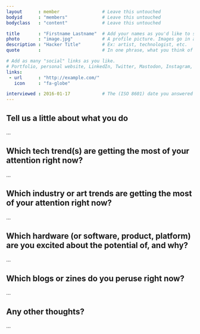 ```yaml
---
layout      : member                # Leave this untouched
bodyid      : "members"             # Leave this untouched
bodyclass   : "content"             # Leave this untouched

title       : "Firstname Lastname"  # Add your names as you'd like to see them written
photo       : "image.jpg"           # A profile picture. Images go in app/images/members
description : "Hacker Title"        # Ex: artist, technologist, etc.
quote       :                       # In one phrase, what you think of the Hack Lab

# Add as many "social" links as you like.
# Portfolio, personal website, LinkedIn, Twitter, Mastodon, Instagram, etc.
links:
 - url      : "http://example.com/"
   icon     : "fa-globe"

interviewed : 2016-01-17            # The (ISO 8601) date you answered the questions below
---
```

<!-- Not Need to respond to all the questions. Delete the ones without an answer -->

## Tell us a little about what you do
...

## Which tech trend(s) are getting the most of your attention right now?
...

## Which industry or art trends are getting the most of your attention right now?
...

## Which hardware (or software, product, platform) are you excited about the potential of, and why?
...

## Which blogs or zines do you peruse right now?
...

## Any other thoughts?
...
